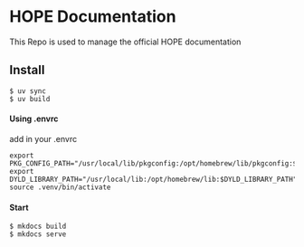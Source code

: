 HOPE Documentation
==================

This Repo is used to manage the official HOPE documentation

## Install

    $ uv sync
    $ uv build
    
#### Using .envrc

add in your .envrc

    export PKG_CONFIG_PATH="/usr/local/lib/pkgconfig:/opt/homebrew/lib/pkgconfig:$PKG_CONFIG_PATH"
    export DYLD_LIBRARY_PATH="/usr/local/lib:/opt/homebrew/lib:$DYLD_LIBRARY_PATH"
    source .venv/bin/activate


#### Start
    $ mkdocs build
    $ mkdocs serve
